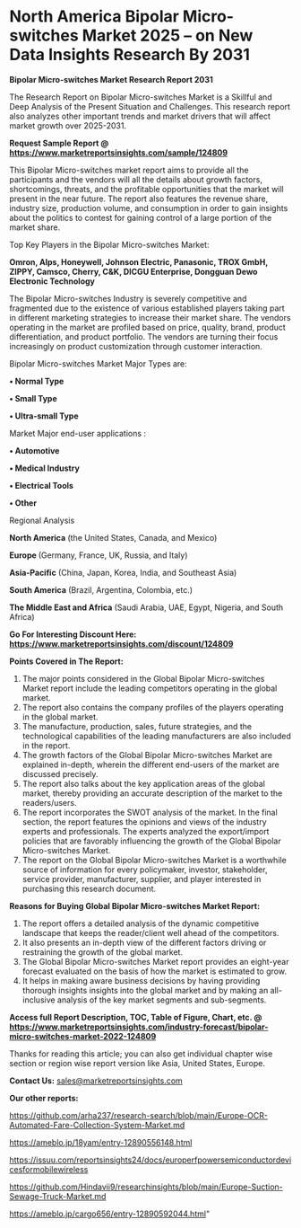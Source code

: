 # North America Bipolar Micro-switches Market 2025 – on New Data Insights Research By 2031

<strong>Bipolar Micro-switches Market Research Report 2031</strong>

The Research Report on Bipolar Micro-switches Market is a Skillful and Deep Analysis of the Present Situation and Challenges. This research report also analyzes other important trends and market drivers that will affect market growth over 2025-2031.

<strong>Request Sample Report @ <a href=https://www.marketreportsinsights.com/sample/124809>https://www.marketreportsinsights.com/sample/124809</a></strong>

This Bipolar Micro-switches market report aims to provide all the participants and the vendors will all the details about growth factors, shortcomings, threats, and the profitable opportunities that the market will present in the near future. The report also features the revenue share, industry size, production volume, and consumption in order to gain insights about the politics to contest for gaining control of a large portion of the market share.

Top Key Players in the Bipolar Micro-switches Market:

<strong>Omron, Alps, Honeywell, Johnson Electric, Panasonic, TROX GmbH, ZIPPY, Camsco, Cherry, C&K, DICGU Enterprise, Dongguan Dewo Electronic Technology</strong>

The Bipolar Micro-switches Industry is severely competitive and fragmented due to the existence of various established players taking part in different marketing strategies to increase their market share. The vendors operating in the market are profiled based on price, quality, brand, product differentiation, and product portfolio. The vendors are turning their focus increasingly on product customization through customer interaction.

Bipolar Micro-switches Market Major Types are:

<strong>• Normal Type

• Small Type

• Ultra-small Type</strong>

Market Major end-user applications :

<strong>• Automotive

• Medical Industry

• Electrical Tools

• Other</strong>

Regional Analysis

</u><strong><b>North America</b></strong> (the United States, Canada, and Mexico)

<strong><b>Europe </b></strong>(Germany, France, UK, Russia, and Italy)

<strong><b>Asia-Pacific</b></strong> (China, Japan, Korea, India, and Southeast Asia)

<strong><b>South America</b></strong> (Brazil, Argentina, Colombia, etc.)

<strong><b>The Middle East and Africa</b></strong> (Saudi Arabia, UAE, Egypt, Nigeria, and South Africa)

<strong>Go For Interesting Discount Here: <a href=https://www.marketreportsinsights.com/discount/124809>https://www.marketreportsinsights.com/discount/124809</a></strong>

<strong>Points Covered in The Report:</strong>
<ol>
  <li>The major points considered in the Global Bipolar Micro-switches Market report include the leading competitors operating in the global market.</li>
  <li>The report also contains the company profiles of the players operating in the global market.</li>
  <li>The manufacture, production, sales, future strategies, and the technological capabilities of the leading manufacturers are also included in the report.</li>
  <li>The growth factors of the Global Bipolar Micro-switches Market are explained in-depth, wherein the different end-users of the market are discussed precisely.</li>
  <li>The report also talks about the key application areas of the global market, thereby providing an accurate description of the market to the readers/users.</li>
  <li>The report incorporates the SWOT analysis of the market. In the final section, the report features the opinions and views of the industry experts and professionals. The experts analyzed the export/import policies that are favorably influencing the growth of the Global Bipolar Micro-switches Market.</li>
  <li>The report on the Global Bipolar Micro-switches Market is a worthwhile source of information for every policymaker, investor, stakeholder, service provider, manufacturer, supplier, and player interested in purchasing this research document.</li>
</ol>
<strong>Reasons for Buying Global Bipolar Micro-switches Market Report:</strong>

<ol>
  <li>The report offers a detailed analysis of the dynamic competitive landscape that keeps the reader/client well ahead of the competitors.</li>
  <li>It also presents an in-depth view of the different factors driving or restraining the growth of the global market.</li>
  <li>The Global Bipolar Micro-switches Market report provides an eight-year forecast evaluated on the basis of how the market is estimated to grow.</li>
  <li>It helps in making aware business decisions by having providing thorough insights insights into the global market and by making an all-inclusive analysis of the key market segments and sub-segments.</li>
</ol>
<strong>Access full Report Description, TOC, Table of Figure, Chart, etc. @ <a href=https://www.marketreportsinsights.com/industry-forecast/bipolar-micro-switches-market-2022-124809>https://www.marketreportsinsights.com/industry-forecast/bipolar-micro-switches-market-2022-124809</a></strong>


Thanks for reading this article; you can also get individual chapter wise section or region wise report version like Asia, United States, Europe.

<strong>Contact Us:</strong>
sales@marketreportsinsights.com

<strong>Our other reports:</strong>

<a href=https://github.com/arha237/research-search/blob/main/Europe-OCR-Automated-Fare-Collection-System-Market.md>https://github.com/arha237/research-search/blob/main/Europe-OCR-Automated-Fare-Collection-System-Market.md</a>

<a href=https://ameblo.jp/18yam/entry-12890556148.html>https://ameblo.jp/18yam/entry-12890556148.html</a>

<a href=https://issuu.com/reportsinsights24/docs/europerfpowersemiconductordevicesformobilewireless>https://issuu.com/reportsinsights24/docs/europerfpowersemiconductordevicesformobilewireless</a>

<a href=https://github.com/Hindavii9/researchinsights/blob/main/Europe-Suction-Sewage-Truck-Market.md>https://github.com/Hindavii9/researchinsights/blob/main/Europe-Suction-Sewage-Truck-Market.md</a>

<a href=https://ameblo.jp/cargo656/entry-12890592044.html>https://ameblo.jp/cargo656/entry-12890592044.html</a>"
